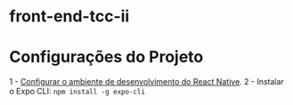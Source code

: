 # front-end-tcc-ii

# Configurações do Projeto

1 - [Configurar o ambiente de desenvolvimento do React Native](https://reactnative.dev/docs/environment-setup).
2 - Instalar o Expo CLI: `npm install -g expo-cli`

